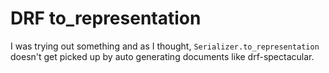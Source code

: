 # DRF to_representation

I was trying out something and as I thought, `Serializer.to_representation` doesn't get picked up by auto generating documents like drf-spectacular.
